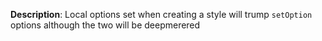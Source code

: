 __Description__: Local options set when creating a style will trump `setOption` options although the two will be deepmerered

